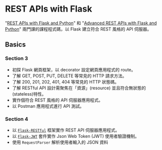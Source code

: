 # REST APIs with Flask
"[REST APIs with Flask and Python](https://www.udemy.com/course/rest-api-flask-and-python/)" 和 "[Advanced REST APIs with Flask and Python](https://www.udemy.com/course/advanced-rest-apis-flask-python)" 兩門課的課程程式碼，以 Flask 建立符合 REST 風格的 API 伺服器。

## Basics
### Section 3
- 初探 Flask 網頁框架，以 decorator 設定網頁應用程式的 route。
- 了解 GET, POST, PUT, DELETE 等常見的 HTTP 請求方法。
- 了解 200, 201, 202, 401, 404 等常見的 HTTP 狀態碼。
- 了解 RESTful API 設計需聚焦在「資源」(resource) 並且符合無狀態的(stateless)特性。
- 實作個符合 REST 風格的 API 伺服器應用程式。
- 以 Postman 應用程式進行 API 測試。

### Section 4
- 以 [`Flask-RESTful`](https://pypi.org/project/Flask-RESTful/) 框架實作 REST API 伺服器應用程式。
- 以 [`Flask-JWT`](https://pypi.org/project/Flask-JWT/) 套件實作 Json Web Token (JWT) 使用者驗證機制。
- 使用 `RequestParser` 解析使用者輸入的 JSON 資料